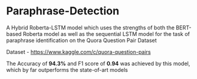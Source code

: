 # Paraphrase-Detection
A Hybrid Roberta-LSTM model which uses the strengths of both the BERT-based Roberta model as well as the sequential LSTM model for the task of 
paraphrase identification on the Quora Question Pair Dataset

Dataset - https://www.kaggle.com/c/quora-question-pairs

The Accuracy of **94.3%** and F1 score of **0.94** was achieved by this model, which by far outperforms the state-of-art models
